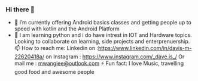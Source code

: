 ### Hi there 👋 
- 🔭 I’m currently offering Android basics classes and getting people up to speed with kotlin and the Android Platform
- 🌱 I am learning python and i do have intrest in IOT and Hardware topics. Looking to collaborate on learning, side projects and enterprenuership.
📫 How to reach me: Linkedin on :https://www.linkedin.com/in/davis-m-22620418a/ on Instagram  : https://www.instagram.com/_dave.is_/ Or mail me : mwangiee@outlook.com 
⚡ Fun fact: I love Music, travelling good food and awesome people

<!--
**dave-vee/dave-vee** is a ✨ _special_ ✨ repository because its `README.md` (this file) appears on your GitHub profile.

Here are some ideas to get you started:

- 🔭 I’m currently doing Android basics classes and getting peiople up to speed with kotlin and the Android Platform
- 🌱 I’m currently learning python and i do have intrest in IOT and Hardware topics
- 👯 I’m looking to collaborate on learning, side projects and enterprenuership
- 
- 💬 Ask me about ...
- 📫 How to reach me: ...
- 😄 Pronouns: ...
- ⚡ Fun fact: ...
-->
